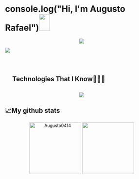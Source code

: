
 <h1 >console.log("Hi, I'm Augusto Rafael")<span><img src="https://user-images.githubusercontent.com/79212373/171908796-284fbe3e-a3ac-41ac-82f4-3e42c98a516a.gif" width="35px" height = "55px"></span></h1>

<p align="center">
  <a href="https://github.com/DenverCoder1/readme-typing-svg">
    <img src="https://readme-typing-svg.herokuapp.com?font=Poppins&fontWeight=700&color=FFFFFF&size=35&center=true&vCenter=true&width=600&height=100&lines=Frontend+developer;Competitive+Programmer;Always+learning+new+things">
  </a>
</p>

![](https://visitor-badge.glitch.me/badge?page_id=Augusto0414.Augusto0414)

<br />
<div id="user-content-toc">
  <ul>
    <summary><h2 style="display: inline-block">Technologies That I Know👨🏻‍💻</h2></summary>
  </ul>
</div>
<!--tech stack icons-->
<p align="center">
  <a href="https://skillicons.dev">
    <img src="https://skillicons.dev/icons?i=git,css,discord,docker,postgres,express,figma,firebase,github,html,js,mongodb,nextjs,nodejs,postman,react,tailwind,ts,vscode,kubernetes,flutter,dart" />
  </a>
</p>

<h2>📈My github stats</h2>
<div  align="center">
 <p>
<img height="170em" src="https://github-readme-stats.vercel.app/api?username=Augusto0414&show_icons=true&theme=gotham" alt="Augusto0414" />
  <img height="170em" src="https://github-readme-stats.vercel.app/api/top-langs/?username=Augusto0414&layout=compact&langs_count=7&theme=gotham"/>
 </p>
</div>






